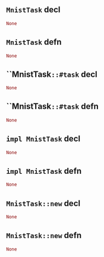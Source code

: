 ## `MnistTask` decl

```rust
None
```

## `MnistTask` defn

```rust
None
```

## ``MnistTask`::#task` decl

```rust
None
```

## ``MnistTask`::#task` defn

```rust
None
```

## `impl MnistTask` decl

```rust
None
```

## `impl MnistTask` defn

```rust
None
```

## `MnistTask::new` decl

```rust
None
```

## `MnistTask::new` defn

```rust
None
```
